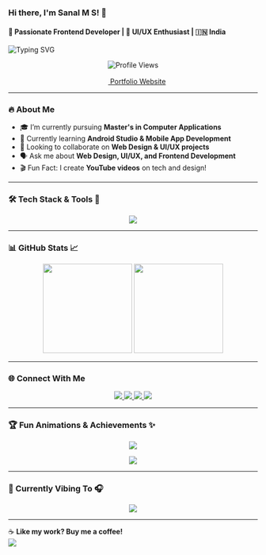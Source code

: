 ### Hi there, I'm **Sanal M S**! 👋  
#### 🚀 Passionate Frontend Developer | 🎨 UI/UX Enthusiast | 🇮🇳 India  

![Typing SVG](https://readme-typing-svg.herokuapp.com?font=Fira+Code&pause=1000&color=00FF00&center=true&width=500&lines=Frontend+Developer;UI%2FUX+Designer;Tech+Enthusiast;Passionate+Coder)  

<p align="center">
  <img src="https://komarev.com/ghpvc/?username=sanal-m-s&label=Profile%20Views&color=0e75b6&style=flat" alt="Profile Views" />
  <p align="center">
  <a href="https://sanalms.vercel.app/" target="_blank">
     <img src="https://img.icons8.com/ios-filled/50/000000/domain.png" width="16"/> Portfolio Website
  </a>
  </p>  
</p>  

---

### 🔥 About Me  
- 🎓 I’m currently pursuing **Master's in Computer Applications**  
- 📱 Currently learning **Android Studio & Mobile App Development**  
- 🤝 Looking to collaborate on **Web Design & UI/UX projects**  
- 🗣 Ask me about **Web Design, UI/UX, and Frontend Development**  
- 🎬 Fun Fact: I create **YouTube videos** on tech and design!  

---

### 🛠️ Tech Stack & Tools 🚀  
<p align="center">
  <img src="https://skillicons.dev/icons?i=html,css,js,react,tailwind,bootstrap,java,python,php,mysql,mongodb,androidstudio,vscode,figma,photoshop,illustrator&perline=8" />
</p>  

---

### 📊 GitHub Stats 📈  
<p align="center">
  <img src="https://github-readme-stats.vercel.app/api?username=sanal-m-s&show_icons=true&theme=radical" height="180em" />
  <img src="https://github-readme-stats.vercel.app/api/top-langs/?username=sanal-m-s&layout=compact&theme=radical" height="180em" />
</p>  

---

### 🌐 Connect With Me  
<p align="center">
  <a href="https://twitter.com/sanal80469020" target="_blank">
    <img src="https://img.shields.io/badge/Twitter-%231DA1F2.svg?&style=for-the-badge&logo=twitter&logoColor=white" />
  </a>
  <a href="https://linkedin.com/in/sanal-m-s-a75b77276" target="_blank">
    <img src="https://img.shields.io/badge/LinkedIn-%230A66C2.svg?&style=for-the-badge&logo=linkedin&logoColor=white" />
  </a>
  <a href="https://instagram.com/__.sanal.__" target="_blank">
    <img src="https://img.shields.io/badge/Instagram-%23E4405F.svg?&style=for-the-badge&logo=instagram&logoColor=white" />
  </a>
  <a href="https://www.youtube.com/c/sanal9584" target="_blank">
    <img src="https://img.shields.io/badge/YouTube-%23FF0000.svg?&style=for-the-badge&logo=youtube&logoColor=white" />
  </a>
</p>  

---

### 🏆 Fun Animations & Achievements ✨  
<p align="center">
  <img src="https://github-profile-trophy.vercel.app/?username=sanal-m-s&column=6" />
</p>  
<p align="center">
  <img src="https://github-readme-activity-graph.cyclic.app/graph?username=sanal-m-s" />
</p>  

---

### 🎵 Currently Vibing To 🎧  
<p align="center">
  <img src="https://spotify-github-profile.vercel.app/api/view?uid=your_spotify_id&cover_image=true&theme=default&show_offline=false&background_color=121212" />
</p>  

---

☕ **Like my work? Buy me a coffee!**  
<a href="https://www.buymeacoffee.com/sanalms" target="_blank">
  <img src="https://img.shields.io/badge/Buy%20Me%20a%20Coffee-%23FFDD00.svg?&style=for-the-badge&logo=buy-me-a-coffee&logoColor=black" />
</a>  
